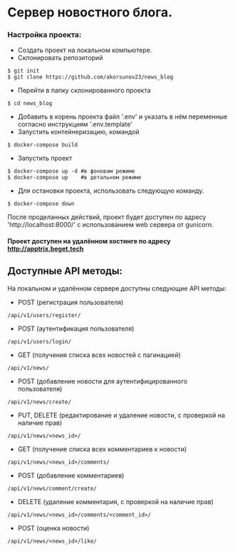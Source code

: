 # Сервер новостного блога.

### Настройка проекта:
- Создать проект на локальном компьютере.
- Склонировать репозиторий
```angular2html
$ git init
$ git clone https://github.com/akorsunov23/news_blog
```
- Перейти в папку склонированного проекта
```angular2html
$ cd news_blog
```
- Добавить в корень проекта файл '.env' и указать в нём переменные согласно инструкциям '.env.template' 
- Запустить контейнеризацию, командой
````
$ docker-compose build 
````
- Запустить проект
````
$ docker-compose up -d #в фоновом режиме
$ docker-compose up    #в детальном режиме 
````
- Для остановки проекта, использовать следующую команду.
````
$ docker-compose down
````

После проделанных действий, проект будет доступен по адресу 'http://localhost:8000/' с использованием web сервера от gunicorn.

#### Проект доступен на удалённом хостинге по адресу http://apptrix.beget.tech

## Доступные АPI методы:

На локальном и удалённом сервере доступны следующие API методы:
- POST (регистрация пользователя)
```angular2html
/api/v1/users/register/
```
- POST (аутентификация пользователя)
```angular2html
/api/v1/users/login/
```
- GET (получения списка всех новостей с пагинацией)
```angular2html
/api/v1/news/
```
- POST (добавление новости для аутентифицированного пользователя)
```angular2html
/api/v1/news/create/
```
- PUT, DELETE (редактирование и удаление новости, с проверкой на наличие прав)
```angular2html
/api/v1/news/<news_id>/
```
- GET (получение списка всех комментариев к новости)
```angular2html
/api/v1/news/<news_id>/comments/
```
- POST (добавление комментариев)
```angular2html
/api/v1/news/comment/create/
```
- DELETE (удаление комментария, с проверкой на наличие прав)
```angular2html
/api/v1/news/<news_id>/comments/<comment_id>/
```
- POST (оценка новости)
````angular2html
/api/v1/news/<news_id>/like/
````

